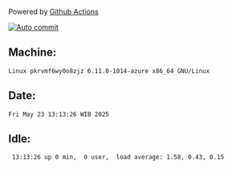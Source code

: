 Powered by [Github Actions](https://github.com/features/actions)

[![Auto commit](https://github.com/hiage/workstation/workflows/Auto%20commit/badge.svg)](https://github.com/hiage/workstation/actions?query=workflow%3A%22Auto+commit%22)

## Machine:
```
Linux pkrvmf6wy0o8zjz 6.11.0-1014-azure x86_64 GNU/Linux
```
## Date:
```
Fri May 23 13:13:26 WIB 2025
```
## Idle:
```
 13:13:26 up 0 min,  0 user,  load average: 1.58, 0.43, 0.15
```
